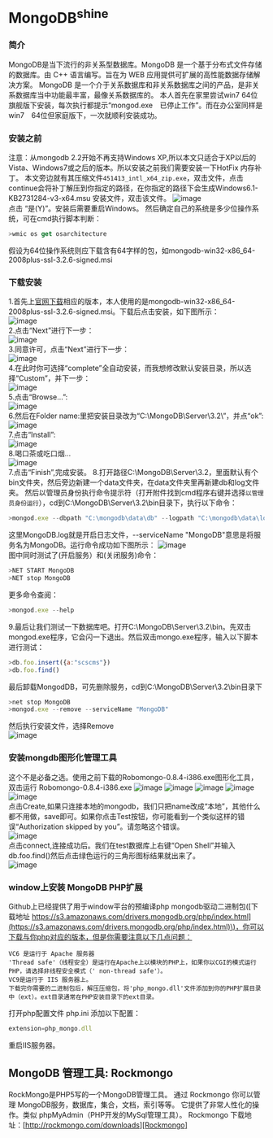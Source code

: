 # MongoDB<sup>shine</sup>
### 简介
MongoDB是当下流行的非关系型数据库。MongoDB 是一个基于分布式文件存储的数据库。由 C++ 语言编写。旨在为 WEB 应用提供可扩展的高性能数据存储解决方案。
MongoDB 是一个介于关系数据库和非关系数据库之间的产品，是非关系数据库当中功能最丰富，最像关系数据库的。
本人首先在家里尝试win7 64位旗舰版下安装，每次执行都提示“mongod.exe　已停止工作”。而在办公室同样是win7　64位但家庭版下，一次就顺利安装成功。

### 安装之前
注意：从mongodb 2.2开始不再支持Windows XP,所以本文只适合于XP以后的Vista、Windows7或之后的版本。所以安装之前我们需要安装一下HotFix 内存补丁。
本文旁边就有其压缩文件`451413_intl_x64_zip.exe`，双击文件，点击continue会将补丁解压到你指定的路径，在你指定的路径下会生成Windows6.1-KB2731284-v3-x64.msu 安装文件，双击该文件。
![image](https://github.com/scscms/MongoDB/raw/master/images/0.jpg)<br/>
点击 “是(Y)”。安装后需要重启Windows。
然后确定自己的系统是多少位操作系统，可在cmd执行脚本判断：
```JavaScript
>wmic os get osarchitecture
```
假设为64位操作系统则应下载含有64字样的包，如mongodb-win32-x86_64-2008plus-ssl-3.2.6-signed.msi
### 下载安装
1.首先上[官网下载](https://www.mongodb.com/download-center#community)相应的版本，本人使用的是mongodb-win32-x86_64-2008plus-ssl-3.2.6-signed.msi。下载后点击安装，如下图所示：<br/>
![image](https://github.com/scscms/MongoDB/raw/master/images/1.jpg)<br/>
2.点击“Next”进行下一步：<br/>
![image](https://github.com/scscms/MongoDB/raw/master/images/2.jpg)<br/>
3.同意许可，点击“Next”进行下一步：<br/>
![image](https://github.com/scscms/MongoDB/raw/master/images/3.jpg)<br/>
4.在此时你可选择“complete”全自动安装，而我想修改默认安装目录，所以选择“Custom”，并下一步：<br/>
![image](https://github.com/scscms/MongoDB/raw/master/images/4.jpg)<br/>
5.点击“Browse...”:<br/>
![image](https://github.com/scscms/MongoDB/raw/master/images/5.jpg)<br/>
6.然后在Folder name:里把安装目录改为“C:\MongoDB\Server\3.2\”，并点“ok”:<br/>
![image](https://github.com/scscms/MongoDB/raw/master/images/6.jpg)<br/>
7.点击“Install”:<br/>
![image](https://github.com/scscms/MongoDB/raw/master/images/7.jpg)<br/>
8.喝口茶或吃口烟...<br/>
![image](https://github.com/scscms/MongoDB/raw/master/images/8.jpg)<br/>
7.点击“Finish”,完成安装。
8.打开路径C:\MongoDB\Server\3.2，里面默认有个bin文件夹，然后旁边新建一个data文件夹，在data文件夹里再新建db和log文件夹。
然后以管理员身份执行命令提示符（打开附件找到cmd程序右键并选择`以管理员身份运行`），cd到C:\MongoDB\Server\3.2\bin目录下，执行以下命令：
```JavaScript
>mongod.exe --dbpath "C:\mongodb\data\db" --logpath "C:\mongodb\data\log\MongoDB.log" --install --serviceName "MongoDB"
```
这里MongoDB.log就是开启日志文件，--serviceName "MongoDB"意思是将服务名为MongoDB。运行命令成功如下图所示：
![image](https://github.com/scscms/MongoDB/raw/master/images/10.jpg)<br/>
图中同时测试了(开启服务）和(关闭服务)命令：
```JavaScript
>NET START MongoDB
>NET stop MongoDB
```
更多命令查阅：
```JavaScript
>mongod.exe --help
```
9.最后让我们测试一下数据库吧。打开C:\MongoDB\Server\3.2\bin。先双击mongod.exe程序，它会闪一下退出。然后双击mongo.exe程序，输入以下脚本进行测试：
```JavaScript
>db.foo.insert({a:"scscms"})
>db.foo.find()
```

最后卸载MongodDB，可先删除服务，cd到C:\MongoDB\Server\3.2\bin目录下
```JavaScript
>net stop MongoDB
>mongod.exe --remove --serviceName "MongoDB"
```
然后执行安装文件，选择Remove<br/>
![image](https://github.com/scscms/MongoDB/raw/master/images/9.jpg)

### 安装mongdb图形化管理工具
这个不是必备之选。使用之前下载的Robomongo-0.8.4-i386.exe图形化工具，双击运行 Robomongo-0.8.4-i386.exe
![image](https://github.com/scscms/MongoDB/raw/master/images/r1.jpg)
![image](https://github.com/scscms/MongoDB/raw/master/images/r2.jpg)
![image](https://github.com/scscms/MongoDB/raw/master/images/r3.jpg)
![image](https://github.com/scscms/MongoDB/raw/master/images/r4.jpg)
![image](https://github.com/scscms/MongoDB/raw/master/images/r5.jpg)<br/>
点击Create,如果只连接本地的mongodb，我们只把name改成“本地”，其他什么都不用做，save即可。如果你点击Test按钮，你可能看到一个类似这样的错误“Authorization skipped by you”。请忽略这个错误。<br/>
![image](https://github.com/scscms/MongoDB/raw/master/images/r6.jpg)<br/>
点击connect,连接成功后。我们在test数据库上右键“Open Shell”并输入db.foo.find()然后点击绿色运行的三角形图标结果就出来了。<br/>
![image](https://github.com/scscms/MongoDB/raw/master/images/r7.jpg)<br/>
<!--简单的给mongodb添加用户和认证http://www.cnblogs.com/guizi/archive/2012/11/20/2779500.html-->

### window上安装 MongoDB PHP扩展
Github上已经提供了用于window平台的预编译php mongodb驱动二进制包\([下载地址 https://s3.amazonaws.com/drivers.mongodb.org/php/index.html](https://s3.amazonaws.com/drivers.mongodb.org/php/index.html)\)，你可以下载与你php对应的版本，但是你需要注意以下几点问题：

    VC6 是运行于 Apache 服务器
    'Thread safe'（线程安全）是运行在Apache上以模块的PHP上，如果你以CGI的模式运行PHP，请选择非线程安全模式（' non-thread safe'）。
    VC9是运行于 IIS 服务器上。
    下载完你需要的二进制包后，解压压缩包，将'php_mongo.dll'文件添加到你的PHP扩展目录中（ext）。ext目录通常在PHP安装目录下的ext目录。

打开php配置文件 php.ini 添加以下配置：
```JavaScript
extension=php_mongo.dll
```
重启IIS服务器。

## MongoDB 管理工具: Rockmongo

RockMongo是PHP5写的一个MongoDB管理工具。
通过 Rockmongo 你可以管理 MongoDB服务，数据库，集合，文档，索引等等。
它提供了非常人性化的操作。类似 phpMyAdmin（PHP开发的MySql管理工具）。
Rockmongo 下载地址：[http://rockmongo.com/downloads][Rockmongo]

[Rockmongo]:http://rockmongo.com/downloads  "Rockmongo 下载地址"